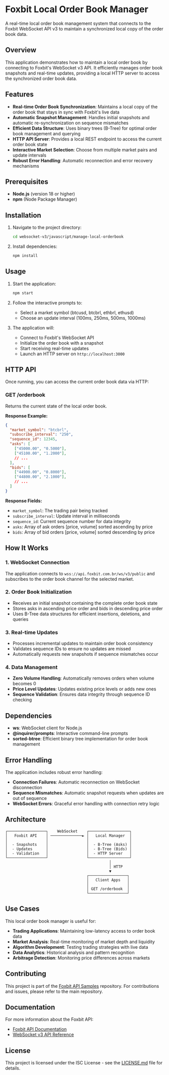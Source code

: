 # Foxbit Local Order Book Manager

A real-time local order book management system that connects to the Foxbit WebSocket API v3 to maintain a synchronized local copy of the order book data.

## Overview

This application demonstrates how to maintain a local order book by connecting to Foxbit's WebSocket v3 API. It efficiently manages order book snapshots and real-time updates, providing a local HTTP server to access the synchronized order book data.

## Features

- **Real-time Order Book Synchronization**: Maintains a local copy of the order book that stays in sync with Foxbit's live data
- **Automatic Snapshot Management**: Handles initial snapshots and automatic re-synchronization on sequence mismatches
- **Efficient Data Structure**: Uses binary trees (B-Tree) for optimal order book management and querying
- **HTTP API Server**: Provides a local REST endpoint to access the current order book state
- **Interactive Market Selection**: Choose from multiple market pairs and update intervals
- **Robust Error Handling**: Automatic reconnection and error recovery mechanisms

## Prerequisites

- **Node.js** (version 18 or higher)
- **npm** (Node Package Manager)

## Installation

1. Navigate to the project directory:
   ```bash
   cd websocket-v3/javascript/manage-local-orderbook
   ```

2. Install dependencies:
   ```bash
   npm install
   ```

## Usage

1. Start the application:
   ```bash
   npm start
   ```

2. Follow the interactive prompts to:
   - Select a market symbol (btcusd, btcbrl, ethbrl, ethusd)
   - Choose an update interval (100ms, 250ms, 500ms, 1000ms)

3. The application will:
   - Connect to Foxbit's WebSocket API
   - Initialize the order book with a snapshot
   - Start receiving real-time updates
   - Launch an HTTP server on `http://localhost:3000`

## HTTP API

Once running, you can access the current order book data via HTTP:

### GET /orderbook

Returns the current state of the local order book.

**Response Example:**
```json
{
  "market_symbol": "btcbrl",
  "subscribe_interval": "250",
  "sequence_id": 12345,
  "asks": [
    ["45000.00", "0.5000"],
    ["45100.00", "1.2000"],
    // ...
  ],
  "bids": [
    ["44900.00", "0.8000"],
    ["44800.00", "2.1000"],
    // ...
  ]
}
```

**Response Fields:**
- `market_symbol`: The trading pair being tracked
- `subscribe_interval`: Update interval in milliseconds
- `sequence_id`: Current sequence number for data integrity
- `asks`: Array of ask orders [price, volume] sorted ascending by price
- `bids`: Array of bid orders [price, volume] sorted descending by price

## How It Works

### 1. WebSocket Connection
The application connects to `wss://api.foxbit.com.br/ws/v3/public` and subscribes to the order book channel for the selected market.

### 2. Order Book Initialization
- Receives an initial snapshot containing the complete order book state
- Stores asks in ascending price order and bids in descending price order
- Uses B-Tree data structures for efficient insertions, deletions, and queries

### 3. Real-time Updates
- Processes incremental updates to maintain order book consistency
- Validates sequence IDs to ensure no updates are missed
- Automatically requests new snapshots if sequence mismatches occur

### 4. Data Management
- **Zero Volume Handling**: Automatically removes orders when volume becomes 0
- **Price Level Updates**: Updates existing price levels or adds new ones
- **Sequence Validation**: Ensures data integrity through sequence ID checking

## Dependencies

- **ws**: WebSocket client for Node.js
- **@inquirer/prompts**: Interactive command-line prompts
- **sorted-btree**: Efficient binary tree implementation for order book management

## Error Handling

The application includes robust error handling:

- **Connection Failures**: Automatic reconnection on WebSocket disconnection
- **Sequence Mismatches**: Automatic snapshot requests when updates are out of sequence
- **WebSocket Errors**: Graceful error handling with connection retry logic

## Architecture

```
┌─────────────────┐    WebSocket    ┌──────────────────┐
│   Foxbit API    │ ──────────────► │   Local Manager  │
│                 │                 │                  │
│  - Snapshots    │                 │  - B-Tree (Asks) │
│  - Updates      │                 │  - B-Tree (Bids) │
│  - Validation   │                 │  - HTTP Server   │
└─────────────────┘                 └──────────────────┘
                                              │
                                              │ HTTP
                                              ▼
                                    ┌─────────────────┐
                                    │   Client Apps   │
                                    │                 │
                                    │ GET /orderbook  │
                                    └─────────────────┘
```

## Use Cases

This local order book manager is useful for:

- **Trading Applications**: Maintaining low-latency access to order book data
- **Market Analysis**: Real-time monitoring of market depth and liquidity
- **Algorithm Development**: Testing trading strategies with live data
- **Data Analytics**: Historical analysis and pattern recognition
- **Arbitrage Detection**: Monitoring price differences across markets

## Contributing

This project is part of the [Foxbit API Samples](https://github.com/foxbit-group/foxbit-api-samples) repository. For contributions and issues, please refer to the main repository.

## Documentation

For more information about the Foxbit API:
- [Foxbit API Documentation](https://docs.foxbit.com.br/)
- [WebSocket v3 API Reference](https://docs.foxbit.com.br/websocket/v3)

## License

This project is licensed under the ISC License - see the [LICENSE.md](../../../LICENSE.md) file for details.
